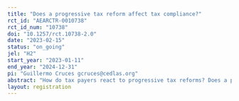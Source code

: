 ```yaml
---
title: "Does a progressive tax reform affect tax compliance?"
rct_id: "AEARCTR-0010738"
rct_id_num: "10738"
doi: "10.1257/rct.10738-2.0"
date: "2023-02-15"
status: "on_going"
jel: "H2"
start_year: "2023-01-11"
end_year: "2024-12-31"
pi: "Guillermo Cruces gcruces@cedlas.org"
abstract: "How do tax payers react to progressive tax reforms? Does a progressive tax reform affect tax compliance? We study this issue in the context of a large municipality in the outskirts of Buenos Aires, Argentina. The local government implemented a progressive tax reform in the local property tax, with reductions in the tax rate for properties with the lowest values and increases for those with the highest values. We partnered with the municipality to target the universe of around 100.000 taxpayers with letters outlining the reform and whether the recipient's tax rate was reduced, increased or stayed the same because of her property's valuation. The key aspect of our mailing campaign was the salience of the progressive tax reform: while the baseline letter only stated whether the receipient's tax rate had changed, the treatment letter provided details about the progressive nature of the reform. We will analyze the impact of the reform's details on tax compliance, payments and views for the three groups separately (i.e., for those with low property valuations and tax reductions, for those with mid-value valuations and no changes, and for those with high property valuations and tax increases). "
layout: registration
---
```


